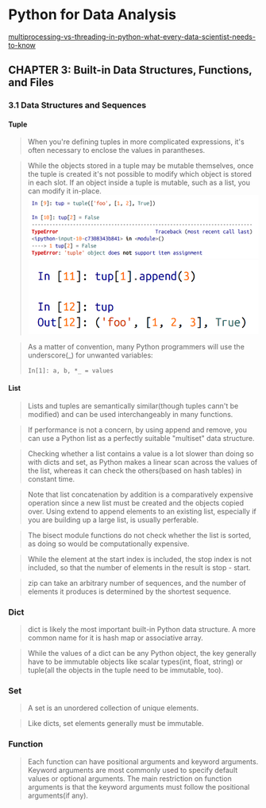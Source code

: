 # Python for Data Analysis
[multiprocessing-vs-threading-in-python-what-every-data-scientist-needs-to-know](https://blog.floydhub.com/multiprocessing-vs-threading-in-python-what-every-data-scientist-needs-to-know/)
## CHAPTER 3: Built-in Data Structures, Functions, and Files
### 3.1 Data Structures and Sequences
#### Tuple  
> When you're defining tuples in more complicated expressions, it's often necessary to enclose the values in parantheses.  

> While the objects stored in a tuple may be mutable themselves, once the tuple is created it's not possible to modify which object is stored in each slot. If an object inside a tuple is mutable, such as a list, you can modify it in-place.  
> ![](img/t1.png)
> ![](img/t2.png)

> As a matter of convention, many Python programmers will use the underscore(_) for unwanted variables:
>```
> In[1]: a, b, *_ = values
>```

#### List
> Lists and tuples are semantically similar(though tuples cann't be modified) and can be used interchangeably in many functions.  

> If performance is not a concern, by using append and remove, you can use a Python list as a perfectly suitable "multiset" data structure.  

> Checking whether a list contains a value is a lot slower than doing so with dicts and set, as Python makes a linear scan across the values of the list, whereas it can check the others(based on hash tables) in constant time.  

> Note that list concatenation by addition is a comparatively expensive operation since a new list must be created and the objects copied over. Using extend to append elements to an existing list, especially if you are building up a large list, is usually perferable.  

> The bisect module functions do not check whether the list is sorted, as doing so would be computationally expensive.  

> While the element at the start index is included, the stop index is not included, so that the number of elements in the result is stop - start.  

> zip can take an arbitrary number of sequences, and the number of elements it produces is determined by the shortest sequence.  

### Dict
> dict is likely the most important built-in Python data structure. A more common name for it is hash map or associative array.  

> While the values of a dict can be any Python object, the key generally have to be immutable objects like scalar types(int, float, string) or tuple(all the objects in the tuple need to be immutable, too).  

### Set
> A set is an unordered collection of unique elements.  

> Like dicts, set elements generally must be immutable.  

### Function
> Each function can have positional arguments and keyword arguments. Keyword arguments are most commonly used to specify default values or optional arguments. The main restriction on function arguments is that the keyword arguments must follow the positional arguments(if any).  
